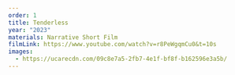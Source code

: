 ```yaml
---
order: 1
title: Tenderless
year: "2023"
materials: Narrative Short Film
filmLink: https://www.youtube.com/watch?v=r8PeWgqmCu0&t=10s
images:
  - https://ucarecdn.com/09c8e7a5-2fb7-4e1f-bf8f-b162596e3a5b/
---
```

